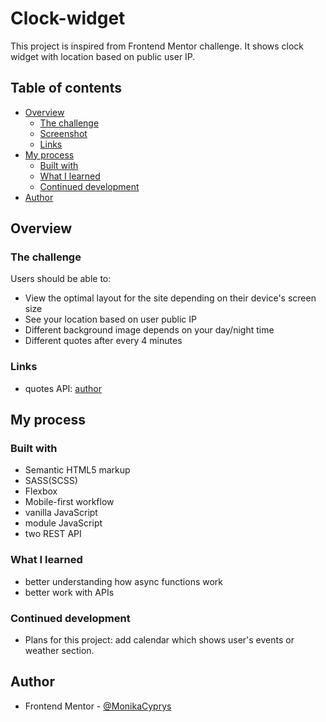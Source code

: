 # Clock-widget

This project is inspired from Frontend Mentor challenge. It shows clock widget with location based on public user IP.

## Table of contents

- [Overview](#overview)
  - [The challenge](#the-challenge)
  - [Screenshot](#screenshot)
  - [Links](#Links)
- [My process](#my-process)
  - [Built with](#built-with)
  - [What I learned](#what-i-learned)
  - [Continued development](#continued-development)
- [Author](#author)

## Overview

### The challenge

Users should be able to:

- View the optimal layout for the site depending on their device's screen size
- See your location based on user public IP
- Different background image depends on your day/night time
- Different quotes after every 4 minutes

### Links

- quotes API: [author](https://github.com/lukePeavey/quotable)

## My process

### Built with

- Semantic HTML5 markup
- SASS(SCSS)
- Flexbox
- Mobile-first workflow
- vanilla JavaScript
- module JavaScript
- two REST API

### What I learned

- better understanding how async functions work
- better work with APIs

### Continued development

- Plans for this project: add calendar which shows user's events or weather section.

## Author

- Frontend Mentor - [@MonikaCyprys](https://www.frontendmentor.io/profile/MonikaCyprys)
